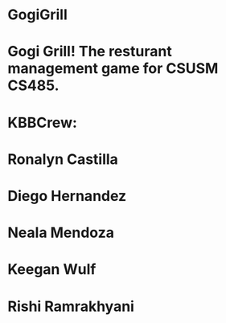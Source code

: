 # GogiGrill
#
#
#
# Gogi Grill! The resturant management game for CSUSM CS485.
# KBBCrew:
# Ronalyn Castilla 
# Diego Hernandez
# Neala Mendoza
# Keegan Wulf
# Rishi Ramrakhyani

